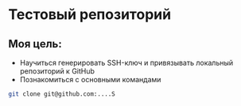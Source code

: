 # Тестовый репозиторий

## Моя цель:

+ Научиться генерировать SSH-ключ и привязывать локальный репозиторий к GitHub
+ Познакомиться с основными командами

``` bash
git clone git@github.com:....S
```